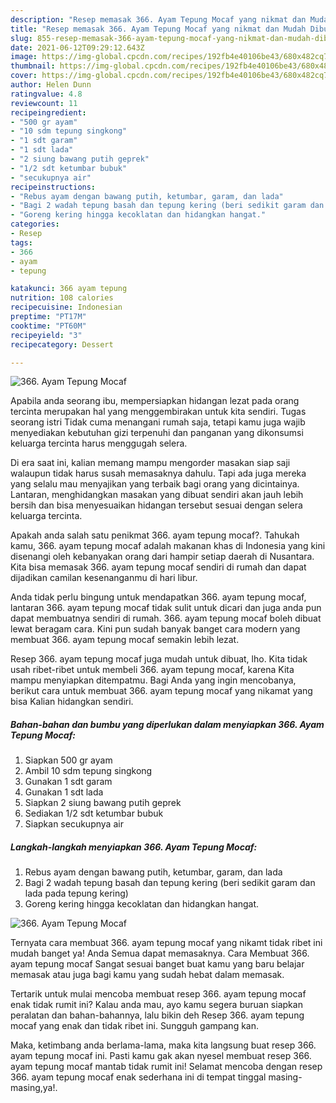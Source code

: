 ```yaml
---
description: "Resep memasak 366. Ayam Tepung Mocaf yang nikmat dan Mudah Dibuat"
title: "Resep memasak 366. Ayam Tepung Mocaf yang nikmat dan Mudah Dibuat"
slug: 855-resep-memasak-366-ayam-tepung-mocaf-yang-nikmat-dan-mudah-dibuat
date: 2021-06-12T09:29:12.643Z
image: https://img-global.cpcdn.com/recipes/192fb4e40106be43/680x482cq70/366-ayam-tepung-mocaf-foto-resep-utama.jpg
thumbnail: https://img-global.cpcdn.com/recipes/192fb4e40106be43/680x482cq70/366-ayam-tepung-mocaf-foto-resep-utama.jpg
cover: https://img-global.cpcdn.com/recipes/192fb4e40106be43/680x482cq70/366-ayam-tepung-mocaf-foto-resep-utama.jpg
author: Helen Dunn
ratingvalue: 4.8
reviewcount: 11
recipeingredient:
- "500 gr ayam"
- "10 sdm tepung singkong"
- "1 sdt garam"
- "1 sdt lada"
- "2 siung bawang putih geprek"
- "1/2 sdt ketumbar bubuk"
- "secukupnya air"
recipeinstructions:
- "Rebus ayam dengan bawang putih, ketumbar, garam, dan lada"
- "Bagi 2 wadah tepung basah dan tepung kering (beri sedikit garam dan lada pada tepung kering)"
- "Goreng kering hingga kecoklatan dan hidangkan hangat."
categories:
- Resep
tags:
- 366
- ayam
- tepung

katakunci: 366 ayam tepung 
nutrition: 108 calories
recipecuisine: Indonesian
preptime: "PT17M"
cooktime: "PT60M"
recipeyield: "3"
recipecategory: Dessert

---
```



![366. Ayam Tepung Mocaf](https://img-global.cpcdn.com/recipes/192fb4e40106be43/680x482cq70/366-ayam-tepung-mocaf-foto-resep-utama.jpg)

Apabila anda seorang ibu, mempersiapkan hidangan lezat pada orang tercinta merupakan hal yang menggembirakan untuk kita sendiri. Tugas seorang istri Tidak cuma menangani rumah saja, tetapi kamu juga wajib menyediakan kebutuhan gizi terpenuhi dan panganan yang dikonsumsi keluarga tercinta harus menggugah selera.

Di era  saat ini, kalian memang mampu mengorder masakan siap saji walaupun tidak harus susah memasaknya dahulu. Tapi ada juga mereka yang selalu mau menyajikan yang terbaik bagi orang yang dicintainya. Lantaran, menghidangkan masakan yang dibuat sendiri akan jauh lebih bersih dan bisa menyesuaikan hidangan tersebut sesuai dengan selera keluarga tercinta. 



Apakah anda salah satu penikmat 366. ayam tepung mocaf?. Tahukah kamu, 366. ayam tepung mocaf adalah makanan khas di Indonesia yang kini disenangi oleh kebanyakan orang dari hampir setiap daerah di Nusantara. Kita bisa memasak 366. ayam tepung mocaf sendiri di rumah dan dapat dijadikan camilan kesenanganmu di hari libur.

Anda tidak perlu bingung untuk mendapatkan 366. ayam tepung mocaf, lantaran 366. ayam tepung mocaf tidak sulit untuk dicari dan juga anda pun dapat membuatnya sendiri di rumah. 366. ayam tepung mocaf boleh dibuat lewat beragam cara. Kini pun sudah banyak banget cara modern yang membuat 366. ayam tepung mocaf semakin lebih lezat.

Resep 366. ayam tepung mocaf juga mudah untuk dibuat, lho. Kita tidak usah ribet-ribet untuk membeli 366. ayam tepung mocaf, karena Kita mampu menyiapkan ditempatmu. Bagi Anda yang ingin mencobanya, berikut cara untuk membuat 366. ayam tepung mocaf yang nikamat yang bisa Kalian hidangkan sendiri.

<!--inarticleads1-->

##### Bahan-bahan dan bumbu yang diperlukan dalam menyiapkan 366. Ayam Tepung Mocaf:

1. Siapkan 500 gr ayam
1. Ambil 10 sdm tepung singkong
1. Gunakan 1 sdt garam
1. Gunakan 1 sdt lada
1. Siapkan 2 siung bawang putih geprek
1. Sediakan 1/2 sdt ketumbar bubuk
1. Siapkan secukupnya air




<!--inarticleads2-->

##### Langkah-langkah menyiapkan 366. Ayam Tepung Mocaf:

1. Rebus ayam dengan bawang putih, ketumbar, garam, dan lada
1. Bagi 2 wadah tepung basah dan tepung kering (beri sedikit garam dan lada pada tepung kering)
1. Goreng kering hingga kecoklatan dan hidangkan hangat.
<img src="//assets-global.cpcdn.com/assets/icons/button_play-2c75c40dde080a61004c1f40b05d8f140eaff45d7e9e6481dc71c63d2e7c4909.png" alt="366. Ayam Tepung Mocaf">



Ternyata cara membuat 366. ayam tepung mocaf yang nikamt tidak ribet ini mudah banget ya! Anda Semua dapat memasaknya. Cara Membuat 366. ayam tepung mocaf Sangat sesuai banget buat kamu yang baru belajar memasak atau juga bagi kamu yang sudah hebat dalam memasak.

Tertarik untuk mulai mencoba membuat resep 366. ayam tepung mocaf enak tidak rumit ini? Kalau anda mau, ayo kamu segera buruan siapkan peralatan dan bahan-bahannya, lalu bikin deh Resep 366. ayam tepung mocaf yang enak dan tidak ribet ini. Sungguh gampang kan. 

Maka, ketimbang anda berlama-lama, maka kita langsung buat resep 366. ayam tepung mocaf ini. Pasti kamu gak akan nyesel membuat resep 366. ayam tepung mocaf mantab tidak rumit ini! Selamat mencoba dengan resep 366. ayam tepung mocaf enak sederhana ini di tempat tinggal masing-masing,ya!.

